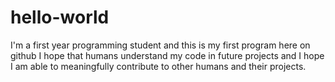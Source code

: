 # hello-world
I'm a first year programming student and this is my first program here on github
I hope that humans understand my code in future projects and I hope I am able to meaningfully contribute to other humans and their projects.
